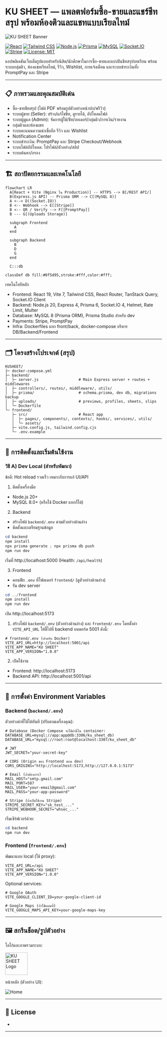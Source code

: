 # KU SHEET — แพลตฟอร์มซื้อ-ขายและแชร์ชีทสรุป พร้อมห้องติวและแชทแบบเรียลไทม์

![KU SHEET Banner](frontend/src/assets/homeimg.png)

[![React](https://img.shields.io/badge/Frontend-React%20%2B%20Vite-61DAFB?logo=react&logoColor=white)](./frontend)
[![Tailwind CSS](https://img.shields.io/badge/Styles-Tailwind%20CSS-38B2AC?logo=tailwindcss&logoColor=white)](./frontend)
[![Node.js](https://img.shields.io/badge/Backend-Node.js%20%2B%20Express-43853D?logo=node.js&logoColor=white)](./backend)
[![Prisma](https://img.shields.io/badge/ORM-Prisma-2D3748?logo=prisma)](https://www.prisma.io/)
[![MySQL](https://img.shields.io/badge/DB-MySQL-0F5D95?logo=mysql&logoColor=white)](https://www.mysql.com/)
[![Socket.IO](https://img.shields.io/badge/Realtime-Socket.IO-010101?logo=socket.io&logoColor=white)](https://socket.io/)
[![Stripe](https://img.shields.io/badge/Payment-Stripe-635BFF?logo=stripe&logoColor=white)](https://stripe.com/)
[![License: MIT](https://img.shields.io/badge/License-MIT-yellow.svg)](./LICENSE)

แอปพลิเคชันเว็บเต็มรูปแบบสำหรับนิสิต/นักศึกษาในการซื้อ-ขายและแบ่งปันชีทสรุปบทเรียน พร้อมระบบกลุ่มติว, ห้องแชทเรียลไทม์, รีวิว, Wishlist, การแจ้งเตือน และระบบชำระเงินทั้ง PromptPay และ Stripe

---

## 📋 ภาพรวมและคุณสมบัติเด่น
- ซื้อ-ขายชีทสรุป (ไฟล์ PDF พร้อมรูปตัวอย่างหน้าปก/พรีวิว)
- ระบบผู้ขาย (Seller): สร้าง/แก้ไขชีท, ดูรายได้, อัปโหลดไฟล์
- ระบบผู้ดูแล (Admin): จัดการผู้ใช้/ชีท/ออเดอร์/กลุ่มติว/การเงิน/รายงาน
- กลุ่มติวและห้องแชท
- ระบบคะแนนความน่าเชื่อถือ รีวิว และ Wishlist
- Notification Center
- ระบบชำระเงิน: PromptPay และ Stripe Checkout/Webhook
- ระบบไฟล์อัปโหลด: โปรไฟล์/ตัวอย่าง/สลิป
- ระบบค้นหา/กรอง

---

## 🏗️ สถาปัตยกรรมและเทคโนโลยี

```mermaid
flowchart LR
  A[React + Vite (Nginx ใน Production)] -- HTTPS --> B[/REST API/]
  B(Express.js API) -- Prisma ORM --> C[(MySQL 8)]
  A <--> D((Socket.IO))
  B <-- Webhook --> E[[Stripe]]
  B <-- QR / Verify --> F[[PromptPay]]
  B --- G[(Uploads Storage)]

  subgraph Frontend
    A
  end

  subgraph Backend
    B
    D
    G
  end

  C:::db

classDef db fill:#0f5d95,stroke:#fff,color:#fff;
```

เทคโนโลยีหลัก
- Frontend: React 19, Vite 7, Tailwind CSS, React Router, TanStack Query, Socket.IO Client
- Backend: Node.js 20, Express 4, Prisma 6, Socket.IO 4, Helmet, Rate Limit, Multer
- Database: MySQL 8 (Prisma ORM), Prisma Studio สำหรับ dev
- Payments: Stripe, PromptPay
- Infra: Dockerfiles แยก front/back, docker-compose บริหาร DB/Backend/Frontend

---

## 🗂️ โครงสร้างโปรเจกต์ (สรุป)
```
KUSHEET/
├─ docker-compose.yml
├─ backend/
│  ├─ server.js                  # Main Express server + routes + middlewares
│  ├─ controllers/, routes/, middleware/, utils/
│  ├─ prisma/                    # schema.prisma, dev db, migrations backup
│  ├─ uploads/                   # previews, profiles, sheets, slips
│  └─ Dockerfile
└─ frontend/
   ├─ src/                       # React app
   │  ├─ pages/, components/, contexts/, hooks/, services/, utils/
   │  └─ assets/                 
   ├─ vite.config.js, tailwind.config.cjs
   └─ .env.example
```

---

## 🚀 การติดตั้งและเริ่มต้นใช้งาน


### วิธี A) Dev Local (สำหรับพัฒนา)
ข้อดี: Hot reload รวดเร็ว เหมาะกับการแก้ UI/API

1) ติดตั้งเครื่องมือ
- Node.js 20+
- MySQL 8.0+ (หรือใช้ Docker แยกก็ได้)

2) Backend
- สร้างไฟล์ `backend/.env` ตามตัวอย่างด้านล่าง
- ติดตั้งและเตรียมฐานข้อมูล

```powershell
cd backend
npm install
npx prisma generate ; npx prisma db push
npm run dev
```

เริ่มที่ http://localhost:5000 (Health: `/api/health`)

3) Frontend
- คอนฟิก `.env` ที่โฟลเดอร์ `frontend/` (ดูตัวอย่างด้านล่าง)
- รัน dev server

```powershell
cd ../frontend
npm install
npm run dev
```

เปิด http://localhost:5173

1) สร้างไฟล์ `backend/.env` (ตัวอย่างด้านล่าง) และ `frontend/.env` โดยตั้งค่า `VITE_API_URL` ให้ชี้ไปที่ backend บนพอร์ต 5001 ดังนี้:
```env
# frontend/.env (สำหรับ Docker)
VITE_API_URL=http://localhost:5001/api
VITE_APP_NAME="KU SHEET"
VITE_APP_VERSION="1.0.0"
```

2) เปิดใช้งาน
- Frontend: http://localhost:5173
- Backend API: http://localhost:5001/api

---

## 🔐 การตั้งค่า Environment Variables

### Backend (`backend/.env`)
ตัวอย่างค่าที่ใช้ได้ทันที (ปรับตามเครื่องคุณ):
```env
# Database (Docker Compose จะใช้ค่านี้ใน container: DATABASE_URL=mysql://app:app@db:3306/ku_sheet_db)
DATABASE_URL="mysql://root:root@localhost:3307/ku_sheet_db"

# JWT
JWT_SECRET="your-secret-key"

# CORS (Origin ของ Frontend ตอน dev)
CORS_ORIGINS="http://localhost:5173,http://127.0.0.1:5173"

# Email (ถ้าต้องการ)
MAIL_HOST="smtp.gmail.com"
MAIL_PORT=587
MAIL_USER="your-email@gmail.com"
MAIL_PASS="your-app-password"

# Stripe (ถ้าเปิดใช้งาน Stripe)
STRIPE_SECRET_KEY="sk_test_..."
STRIPE_WEBHOOK_SECRET="whsec_..."
```

เริ่มเซิร์ฟเวอร์ด้วย:
```powershell
cd backend
npm run dev
```

### Frontend (`frontend/.env`)
พัฒนาแบบ local (ใช้ proxy):
```env
VITE_API_URL=/api
VITE_APP_NAME="KU SHEET"
VITE_APP_VERSION="1.0.0"
```

Optional services:
```env
# Google OAuth
VITE_GOOGLE_CLIENT_ID=your-google-client-id

# Google Maps (ถ้าใช้แผนที่)
VITE_GOOGLE_MAPS_API_KEY=your-google-maps-key
```

---

## 🖼️ สกรีนช็อต/รูปตัวอย่าง

โลโก้และภาพรวมระบบ:

<p align="left">
  <img src="frontend/src/assets/logo.png" alt="KU SHEET Logo" height="72" />
</p>

หน้าหลัก (ตัวอย่าง UI):

![Home](frontend/src/assets/homeimg.png)

---

## 📄 License
-

---



